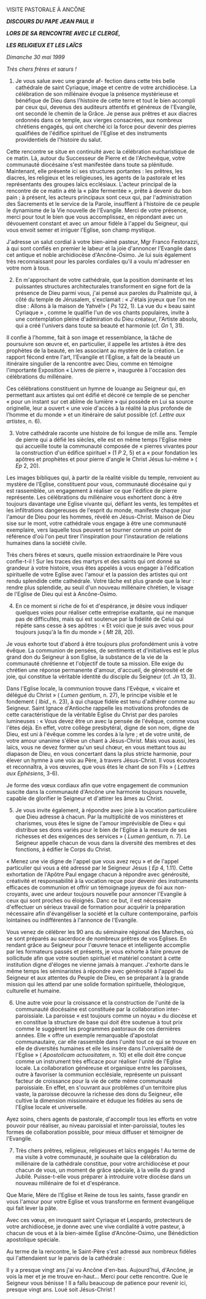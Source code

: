 VISITE PASTORALE À ANCÔNE

***DISCOURS DU PAPE JEAN PAUL II***

***LORS DE SA RENCONTRE AVEC LE CLERGÉ,***

***LES RELIGIEUX ET LES LAÏCS***

*Dimanche 30 mai 1999*

*Très chers frères et sœurs !*

1. Je vous salue avec une grande af- fection dans cette très belle cathédrale de saint Cyriaque, image et centre de votre archidiocèse. La célébration de son millénaire évoque la présence mystérieuse et bénéfique de Dieu dans l'histoire de cette terre et tout le bien accompli par ceux qui, devenus des auditeurs attentifs et généreux de l'Evangile, ont secondé le chemin de la Grâce. Je pense aux prêtres et aux diacres ordonnés dans ce temple, aux vierges consacrées, aux nombreux chrétiens engagés, qui ont cherché ici la force pour devenir des pierres qualifiées de l'édifice spirituel de l'Eglise et des instruments providentiels de l'histoire du salut.

Cette rencontre se situe en continuité avec la célébration eucharistique de ce matin. Là, autour du Successeur de Pierre et de l'Archevêque, votre communauté diocésaine s'est manifestée dans toute sa plénitude. Maintenant, elle présente ici ses structures portantes : les prêtres, les diacres, les religieux et les religieuses, les agents de la pastorale et les représentants des groupes laïcs ecclésiaux. L'acteur principal de la rencontre de ce matin a été la « pâte fermentée », prête à devenir du bon pain ; à présent, les acteurs principaux sont ceux qui, par l'administration des Sacrements et le service de la Parole, insufflent à l'histoire de ce peuple le dynamisme de la Vie nouvelle de l'Evangile. Merci de votre présence, merci pour tout le bien que vous accomplissez, en répondant avec un dévouement constant et avec un amour fidèle à l'appel du Seigneur, qui vous envoit semer et irriguer l'Eglise, son champ mystique.

J'adresse un salut cordial à votre bien-aimé pasteur, Mgr Franco Festorazzi, à qui sont confiés en premier le labeur et la joie d'annoncer l'Evangile dans cet antique et noble archidiocèse d'Ancône-Osimo. Je lui suis également très reconnaissant pour les paroles cordiales qu'il a voulu m'adresser en votre nom à tous.

2. En m'approchant de votre cathédrale, que la position dominante et les puissantes structures architecturales transforment en signe fort de la présence de Dieu parmi vous, j'ai pensé aux paroles du Psalmiste qui, à côté du temple de Jérusalem, s'exclamait : « J'étais joyeux que l'on me dise : Allons à la maison de Yahvé!» ( *Ps* 122, 1). La vue du « beau saint Cyriaque » , comme le qualifie l'un de vos chants populaires, invite à une contemplation pleine d'admiration du Dieu créateur, l'Artiste absolu, qui a créé l'univers dans toute sa beauté et harmonie (cf. *Gn* 1, 31).

Il confie à l'homme, fait à son image et ressemblance, la tâche de poursuivre son œuvre et, en particulier, il appelle les artistes à être des prophètes de la beauté, en les associant au mystère de la création. Le rapport fécond entre l'art, l'Evangile et l'Eglise, a fait de la beauté un itinéraire singulier de la rencontre avec Dieu, comme en témoigne l'importante Exposition « Livres de pierre », inaugurée à l'occasion des célébrations du millénaire.

Ces célébrations constituent un hymne de louange au Seigneur qui, en permettant aux artistes qui ont édifié et décoré ce temple de se pencher « pour un instant sur cet abîme de lumière » qui possède en Lui sa source originelle, leur a ouvert « une voie d'accès à la réalité la plus profonde de l'homme et du monde » et un itinéraire de salut possible (cf. *Lettre aux artistes*, n. 6).

3. Votre cathédrale raconte une histoire de foi longue de mille ans. Temple de pierre qui a défié les siècles, elle est en même temps l'Eglise mère qui accueille toute la communauté composée de « pierres vivantes pour la construction d'un édifice spirituel » (1 *P* 2, 5) et a « pour fondation les apôtres et prophètes et pour pierre d'angle le Christ Jésus lui-même » ( *Ep* 2, 20).

Les images bibliques qui, à partir de la réalité visible du temple, renvoient au mystère de l'Eglise, constituent pour vous, communauté diocésaine qui y est rassemblée, un engagement à réaliser ce que l'édifice de pierre représente. Les célébrations du millénaire vous exhortent donc à être toujours davantage une Eglise vivante qui, défiant les vents, les tempêtes et les infiltrations dangereuses de l'esprit du monde, manifeste chaque jour l'amour de Dieu pour les hommes, révélé en Jésus-Christ. Maison de Dieu sise sur le mont, votre cathédrale vous engage à être une communauté exemplaire, vers laquelle tous peuvent se tourner comme un point de référence d'où l'on peut tirer l'inspiration pour l'instauration de relations humaines dans la société civile.

Très chers frères et sœurs, quelle mission extraordinaire le Père vous confie-t-il ! Sur les traces des martyrs et des saints qui ont donné sa grandeur à votre histoire, vous êtes appelés à vous engager à l'édification spirituelle de votre Eglise avec l'amour et la passion des artistes qui ont rendu splendide cette cathédrale. Votre tâche est plus grande que la leur : rendre plus splendide, au seuil d'un nouveau millénaire chrétien, le visage de l'Eglise de Dieu qui est à Ancône-Osimo.

4. En ce moment si riche de foi et d'espérance, je désire vous indiquer quelques voies pour réaliser cette entreprise exaltante, qui ne manque pas de difficultés, mais qui est soutenue par la fidélité de Celui qui répète sans cesse à ses apôtres : « Et voici que je suis avec vous pour toujours jusqu'à la fin du monde » ( *Mt* 28, 20).

Je vous exhorte tout d'abord à être toujours plus profondément unis à votre évêque. La communion de pensées, de sentiments et d'initiatives est le plus grand don du Seigneur à son Eglise, la substance de la vie de la communauté chrétienne et l'objectif de toute sa mission. Elle exige du chrétien une réponse permanente d'amour, d'accueil, de générosité et de joie, qui constitue la véritable identité du disciple du Seigneur (cf. *Jn* 13, 3).

Dans l'Eglise locale, la communion trouve dans l'Evêque, « vicaire et délégué du Christ » ( *Lumen gentium*, n. 27), le principe visible et le fondement ( *Ibid*., n. 23), à qui chaque fidèle est tenu d'adhérer comme au Seigneur. Saint Ignace d'Antioche rappelle les motivations profondes de cette caractéristique de la véritable Eglise du Christ par des paroles lumineuses : « Vous devez être un avec la pensée de l'évêque, comme vous l'êtes déjà. En effet, votre collège presbytéral, digne de son nom, digne de Dieu, est uni à l'évêque comme les cordes à la lyre ; et de votre unité, de votre amour unanime s'élève un chant à Jésus-Christ. Mais vous aussi, les laïcs, vous ne devez former qu'un seul chœur, en vous mettant tous au diapason de Dieu, en vous concertant dans la plus stricte harmonie, pour élever un hymne à une voix au Père, à travers Jésus-Christ. Il vous écoutera et reconnaîtra, à vos œuvres, que vous êtes le chant de son Fils » ( *Lettres aux Ephésiens*, 3-6).

Je forme des vœux cordiaux afin que votre engagement de communion suscite dans la communauté d'Ancône une harmonie toujours nouvelle, capable de glorifier le Seigneur et d'attirer les âmes au Christ.

5. Je vous invite également, à répondre avec joie à la vocation particulière que Dieu adresse à chacun. Par la multiplicité de vos ministères et charismes, vous êtes le signe de l'amour imprévisible de Dieu « qui distribue ses dons variés pour le bien de l'Eglise à la mesure de ses richesses et des exigences des services » ( *Lumen gentium*, n. 7). Le Seigneur appelle chacun de vous dans la diversité des membres et des fonctions, à édifier le Corps du Christ.

« Menez une vie digne de l'appel que vous avez reçu » et de l'appel particulier qui vous a été adressé par le Seigneur Jésus ( *Ep* 4, 1.11). Cette exhortation de l'Apôtre Paul engage chacun à répondre avec générosité, créativité et responsabilité à la vocation reçue pour devenir des instruments efficaces de communion et offrir un témoignage joyeux de foi aux non-croyants, avec une ardeur toujours nouvelle pour annoncer l'Evangile à ceux qui sont proches ou éloignés. Danc ce but, il est nécessaire d'effectuer un sérieux travail de formation pour acquérir la préparation nécessaire afin d'évangéliser la société et la culture contemporaine, parfois lointaines ou indifférentes à l'annonce de l'Evangile.

Vous venez de célébrer les 90 ans du séminaire régional des Marches, où se sont préparés au sacerdoce de nombreux prêtres de vos Eglises. En rendant grâce au Seigneur pour l'œuvre tenace et intelligente accomplie par les formateurs passés et présents, je vous exhorte à faire preuve de sollicitude afin que votre soutien spirituel et matériel constant à cette institution digne d'éloges ne vienne jamais à manquer. J'exhorte dans le même temps les séminaristes à répondre avec générosité à l'appel du Seigneur et aux attentes du Peuple de Dieu, en se préparant à la grande mission qui les attend par une solide formation spirituelle, théologique, culturelle et humaine.

6. Une autre voie pour la croissance et la construction de l'unité de la communauté diocésaine est constituée par la collaboration inter-paroissiale. La paroisse « est toujours comme un noyau » du diocèse et en constitue la structure de base qui doit être soutenue à tout prix comme le suggèrent les programmes pastoraux de ces dernières années. Elle « offre un exemple remarquable d'apostolat communautaire, car elle rassemble dans l'unité tout ce qui se trouve en elle de diversités humaines et elle les insère dans l'universalité de l'Eglise » ( *Apostolicam actuositatem*, n. 10) et elle doit être conçue comme un instrument très efficace pour réaliser l'unité de l'Eglise locale. La collaboration généreuse et organique entre les paroisses, outre à favoriser la communion ecclésiale, représente un puissant facteur de croissance pour la vie de cette même communauté paroissiale. En effet, en s'ouvrant aux problèmes d'un territoire plus vaste, la paroisse découvre la richesse des dons du Seigneur, elle cultive la dimension missionnaire et éduque les fidèles au sens de l'Eglise locale et universelle.

Ayez soins, chers agents de pastorale, d'accomplir tous les efforts en votre pouvoir pour réaliser, au niveau paroissial et inter-paroissial, toutes les formes de collaboration possible, pour mieux diffuser et témoigner de l'Evangile.

7. Très chers prêtres, religieux, religieuses et laïcs engagés ! Au terme de ma visite à votre communauté, je souhaite que la célébration du millénaire de la cathédrale constitue, pour votre archidiocèse et pour chacun de vous, un moment de grâce spéciale, à la veille du grand Jubilé. Puisse-t-elle vous préparer à introduire votre diocèse dans un nouveau millénaire de foi et d'espérance.

Que Marie, Mère de l'Eglise et Reine de tous les saints, fasse grandir en vous l'amour pour votre Eglise et vous transforme en ferment évangélique qui fait lever la pâte.

Avec ces vœux, en invoquant saint Cyriaque et Leopardo, protecteurs de votre archidiocèse, je donne avec une vive cordialité à votre pasteur, à chacun de vous et à la bien-aimée Eglise d'Ancône-Osimo, une Bénédiction apostolique spéciale.

Au terme de la rencontre, le Saint-Père s'est adressé aux nombreux fidèles qui l'attendaient sur le parvis de la cathédrale :

Il y a presque vingt ans j'ai vu Ancône d'en-bas. Aujourd'hui, d'Ancône, je vois la mer et je me trouve en-haut... Merci pour cette rencontre. Que le Seigneur vous bénisse ! Il a fallu beaucoup de patience pour revenir ici, presque vingt ans. Loué soit Jésus-Christ !